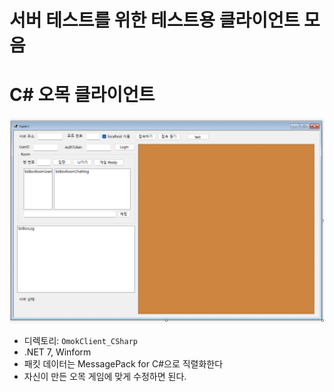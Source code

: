 # 서버 테스트를 위한 테스트용 클라이언트 모음
  
  
# C# 오목 클라이언트
![](./images/001.png)
- 디렉토리: `OmokClient_CSharp`
- .NET 7, Winform
- 패킷 데이터는 MessagePack for C#으로 직렬화한다
- 자신이 만든 오목 게임에 맞게 수정하면 된다.
